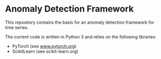 # Anomaly Detection Framework

This repository contains the basis for an anomaly detection framework for time series.

The current code is written in Python 3 and relies on the following libraries:
- PyTorch (see www.pytorch.org)
- ScikitLearn (see scikit-learn.org)
